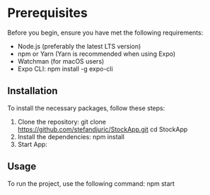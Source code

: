 # Prerequisites

Before you begin, ensure you have met the following requirements:
- Node.js (preferably the latest LTS version)
- npm or Yarn (Yarn is recommended when using Expo)
- Watchman (for macOS users)
- Expo CLI:
  npm install -g expo-cli

## Installation

To install the necessary packages, follow these steps:

1. Clone the repository:
     git clone https://github.com/stefandjuric/StockApp.git cd StockApp
2. Install the dependencies:
     npm install
3. Start App:
  ## Usage
  
  To run the project, use the following command:
  npm start
  
